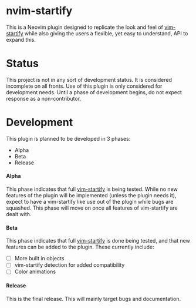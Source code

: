 # nvim-startify
This is a Neovim plugin designed to replicate the look and feel of [vim-startify](https://github.com/mhinz/vim-startify) while also giving the users a flexible, yet easy to understand, API to expand this.

# Status
This project is not in any sort of development status.
It is considered incomplete on all fronts.
Use of this plugin is only considered for development needs.
Until a phase of development begins, do not expect response as a non-contributor.

# Development
This plugin is planned to be developed in 3 phases:

- Alpha
- Beta
- Release

#### Alpha
This phase indicates that full [vim-startify](https://github.com/mhinz/vim-startify) is being tested.
While no new features of the plugin will be implemented (unless the plugin needs it), expect to have a vim-startify like use out of the plugin while bugs are squashed.
This phase will move on once all features of vim-startify are dealt with.

#### Beta
This phase indicates that full [vim-startify](https://github.com/mhinz/vim-startify) is done being tested, and that new features can be added to the plugin.
These currently include:

- [ ] More built in objects
- [ ] vim-startify detection for added compatibility
- [ ] Color animations

#### Release
This is the final release.
This will mainly target bugs and documentation.
